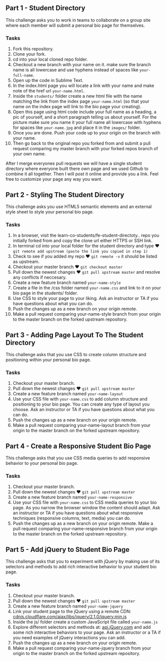 

## Part 1 - Student Directory

This challenge asks you to work in teams to collaborate on a group site where each member will submit a personal bio page for themselves.

### Tasks

1. Fork this repository.
2. Clone your fork.
3. cd into your local cloned repo folder.
4. Checkout a new branch with your name on it. make sure the branch name is all lowercase and use hyphens instead of spaces like `your-full-name`.
5. Open up the code in Sublime Text.
6. In the index.html page you will locate a link with your name and make  note of the href url `your-name.html`.
7. Inside the `students/` folder create a new html file with the name matching the link from the index page `your-name.html` (so that your name on the index page will link to the bio page your creating).
8. Open this page using html code include your full name as a heading, a pic of yourself, and a short paragraph telling us about yourself. For the picture make sure you name it your full name all lowercase with hyphens for spaces like `your-name.jpg` and place it in the `images/` folder.
9. Once you are done. Push your code up to your origin on the branch with your name.
10. Then go back to the original repo you forked from and submit a pull request comparing my master branch with your forked repos branch of your own name.

After I merge everyones pull requests we will have a single student directory where everyone built there own page and we used Github to combine it all together. Then I will post it online and provide you a link. Feel free to customize your page any way you want.

## Part 2 - Styling The Student Directory

This challenge asks you use HTML5 semantic elements and an external style sheet to style your personal bio page.

### Tasks

1. In a browser, visit the learn-co-students/fe-student-directoty.. repo you initially forked from and copy the clone url either HTTPS or SSH link.
2. In terminal cd into your local folder for the student directory and type ♥ `git remote add upstream (paste the link you copied in step 1)`
3. Check to see if you added my repo  ♥ `git remote -v` it should be listed as upstream.
4. Checkout your master branch ♥ `git checkout master`
5. Pull down the newest changes ♥ `git pull upstream master` and resolve any conflicts if neccesary.
6. Create a new feature branch named `your-name-style`
7. Create a file in the /css folder named `your-name.css` and link to it on your bio page in the students/ folder.
8. Use CSS to style your page to your liking. Ask an instructor or TA if you have questions about what you can do.
9. Push the changes up as a new branch on your origin remote.
10. Make a pull request comparing your-name-style branch from your origin to the master branch on the forked upstream repository.

## Part 3 -  Adding Page Layout To The Student Directory

This challenge asks that you use CSS to create column structure and positioning within your personal bio page.

### Tasks

1. Checkout your master branch.
2. Pull down the newest changes ♥ `git pull upstream master`
3. Create a new feature branch named `your-name-layout`
4. Use your CSS file with `your-name.css` to add column structure and positioning to your bio page. You can create any type of layout you choose. Ask an instructor or TA if you have questions about what you can do.
5. Push the changes up as a new branch on your origin remote.
6. Make a pull request comparing your-name-layout branch from your origin to the master branch on the forked upstream repository.

## Part 4 - Create a Responsive Student Bio Page

This challenge asks that you use CSS media queries to add responsive behavior to your personal bio page.

### Tasks

1. Checkout your master branch.
2. Pull down the newest changes ♥ `git pull upstream master`
3. Create a new feature branch named `your-name-responsive`
4. Use your CSS file with `your-name.css` to CSS media queries to your bio page. As you narrow the browser window the content should adapt. Ask an instructor or TA if you have questions about what responsive techniques (responsive columns, text, media) you can do.
5. Push the changes up as a new branch on your origin remote.
Make a pull request comparing your-name-responsive branch from your origin to the master branch on the forked upstream repository.

## Part 5 - Add jQuery to Student Bio Page

This challenge asks that you to experiment with jQuery by making use of its selectors and methods to add rich interactive behavior to your student bio page.

### Tasks

1. Checkout your master branch.
2. Pull down the newest changes ♥ `git pull upstream master`
3. Create a new feature branch named `your-name-jquery`
4. Link your student page to the jQuery using a remote CDN: [cdnjs.cloudflare.com/ajax/libs/jquery/2.1.0/jquery.min.js](http://cdnjs.cloudflare.com/ajax/libs/jquery/2.1.0/jquery.min.js)
5. Inside the js/ folder create a custom JavaScript file called `your-name.js`
6. Explore different selectors and methods at: [api.jQuery.com](http://api.jquery.com) and add some rich interactive behaviors to your page. Ask an instructor or a TA if you need examples of jQuery interactions you can add.
7. Push the changes up as a new branch on your origin remote.
8. Make a pull request comparing your-name-jquery branch from your origin to the master branch on the forked upstream repository.

